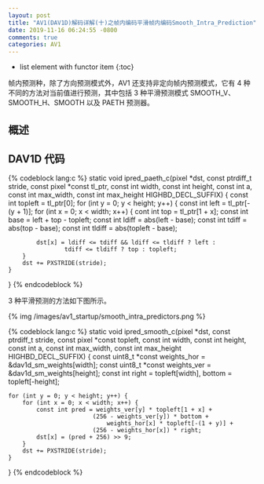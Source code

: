 ```yaml
---
layout: post
title: "AV1(DAV1D)解码详解(十)之帧内编码平滑帧内编码Smooth_Intra_Prediction"
date: 2019-11-16 06:24:55 -0800
comments: true
categories: AV1
---
```


* list element with functor item
{:toc}

帧内预测种，除了方向预测模式外，AV1 还支持非定向帧内预测模式，它有 4 种不同的方法对当前值进行预测，其中包括 3 种平滑预测模式 SMOOTH_V、SMOOTH_H、SMOOTH 以及 PAETH 预测器。

<!--more-->

## 概述

## DAV1D 代码

{% codeblock lang:c %}
static void ipred_paeth_c(pixel *dst, const ptrdiff_t stride,
                          const pixel *const tl_ptr,
                          const int width, const int height, const int a,
                          const int max_width, const int max_height
                          HIGHBD_DECL_SUFFIX)
{
    const int topleft = tl_ptr[0];
    for (int y = 0; y < height; y++) {
        const int left = tl_ptr[-(y + 1)];
        for (int x = 0; x < width; x++) {
            cont int top = tl_ptr[1 + x];
            const int base = left + top - topleft;
            const int ldiff = abs(left - base);
            const int tdiff = abs(top - base);
            const int tldiff = abs(topleft - base);

            dst[x] = ldiff <= tdiff && ldiff <= tldiff ? left :
                    tdiff <= tldiff ? top : topleft;
        }
        dst += PXSTRIDE(stride);
    }
}
{% endcodeblock %}

3 种平滑预测的方法如下图所示。

{% img /images/av1_startup/smooth_intra_predictors.png %}

{% codeblock lang:c %}
static void ipred_smooth_c(pixel *dst, const ptrdiff_t stride,
                           const pixel *const topleft,
                           const int width, const int height, const int a,
                           const int max_width, const int max_height
                           HIGHBD_DECL_SUFFIX)
{
    const uint8_t *const weights_hor = &dav1d_sm_weights[width];
    const uint8_t *const weights_ver = &dav1d_sm_weights[height];
    const int right = topleft[width], bottom = topleft[-height];

    for (int y = 0; y < height; y++) {
        for (int x = 0; x < width; x++) {
            const int pred = weights_ver[y] * topleft[1 + x] +
                            (256 - weights_ver[y]) * bottom +
                                weights_hor[x] * topleft[-(1 + y)] +
                            (256 - weights_hor[x]) * right;
            dst[x] = (pred + 256) >> 9;
        }
        dst += PXSTRIDE(stride);
    }
}
{% endcodeblock %}

